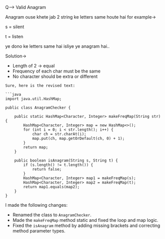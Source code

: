 Q--> Valid Anagram

Anagram ouse khete jab 2 string ke letters same houte hai for example->

s = silent

t = listen

ye dono ke letters same hai isliye ye anagram hai..


Solution->
* Length of 2 -> equal
* Frequency of each char must be the same
* No character should be extra or different


```
Sure, here is the revised text:

```java
import java.util.HashMap;

public class AnagramChecker {

    public static HashMap<Character, Integer> makeFreqMap(String str) {
        HashMap<Character, Integer> map = new HashMap<>();
        for (int i = 0; i < str.length(); i++) {
            char ch = str.charAt(i);
            map.put(ch, map.getOrDefault(ch, 0) + 1);
        }
        return map;
    }

    public boolean isAnagram(String s, String t) {
        if (s.length() != t.length()) {
            return false;
        }
        HashMap<Character, Integer> map1 = makeFreqMap(s);
        HashMap<Character, Integer> map2 = makeFreqMap(t);
        return map1.equals(map2);
    }
}
```

I made the following changes:
- Renamed the class to `AnagramChecker`.
- Made the `makeFreqMap` method static and fixed the loop and map logic.
- Fixed the `isAnagram` method by adding missing brackets and correcting method parameter types.
```
